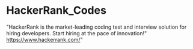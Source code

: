 # HackerRank_Codes
"HackerRank is the market-leading coding test and interview solution for hiring developers. Start hiring at the pace of innovation!" https://www.hackerrank.com/" 
